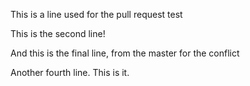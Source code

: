 This is a line used for the pull request test

This is the second line!

And this is the final line, from the master for the conflict

Another fourth line. This is it.
